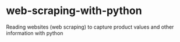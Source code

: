 # web-scraping-with-python
Reading websites (web scraping) to capture product values ​​and other information with python
